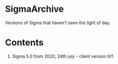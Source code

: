 # SigmaArchive

Versions of Sigma that haven't seen the light of day.

# Contents
1. Sigma 5.0 from 2020, 24th july - client version b11
